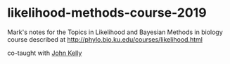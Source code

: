# likelihood-methods-course-2019

Mark's notes for the Topics in Likelihood and Bayesian Methods in biology course described at http://phylo.bio.ku.edu/courses/likelihood.html

co-taught with [John Kelly](https://eeb.ku.edu/john-kelly)
